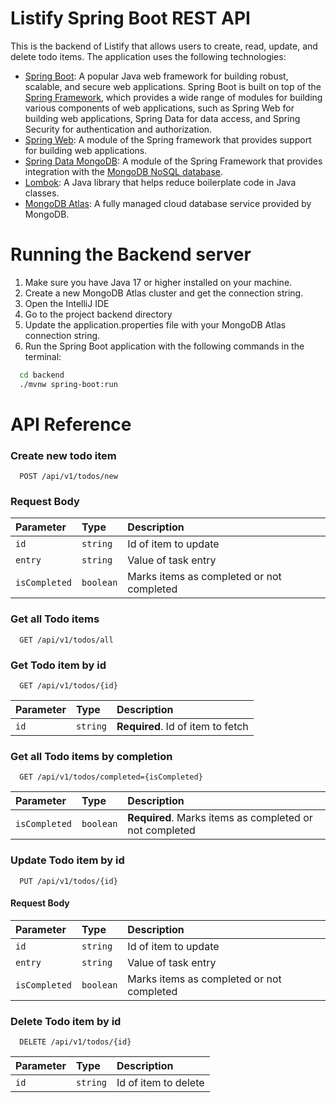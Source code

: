 # Listify Spring Boot REST API 

This is the backend of Listify that allows users to create, read, update, and delete todo items. The application uses the following technologies:

- [Spring Boot](https://spring.io/projects/spring-boot): A popular Java web framework for building robust, scalable, and secure web applications. Spring Boot is built on top of the [Spring Framework](https://spring.io/projects/spring-framework), which provides a wide range of modules for building various components of web applications, such as Spring Web for building web applications, Spring Data for data access, and Spring Security for authentication and authorization.
- [Spring Web](https://docs.spring.io/spring-boot/docs/current/reference/html/web.html): A module of the Spring framework that provides support for building web applications.
- [Spring Data MongoDB](https://spring.io/projects/spring-data-mongodb): A module of the Spring Framework that provides integration with the [MongoDB NoSQL database](https://www.mongodb.com/).
- [Lombok](https://projectlombok.org/): A Java library that helps reduce boilerplate code in Java classes.
- [MongoDB Atlas](https://www.mongodb.com/atlas): A fully managed cloud database service provided by MongoDB.

# Running the Backend server
1. Make sure you have Java 17 or higher installed on your machine.
2. Create a new MongoDB Atlas cluster and get the connection string.
3. Open the IntelliJ IDE
4. Go to the project backend directory
5. Update the application.properties file with your MongoDB Atlas connection string.
6. Run the Spring Boot application with the following commands in the terminal:
```bash
  cd backend
  ./mvnw spring-boot:run
```


# API Reference

### Create new todo item

```http
  POST /api/v1/todos/new
```
### Request Body 
| Parameter | Type     | Description                       |
| :-------- | :------- | :-------------------------------- |
| `id`      | `string` | Id of item to update |
| `entry`| `string` |  Value of task entry |
| `isCompleted`| `boolean` |  Marks items as completed or not completed |



### Get all Todo items

```http
  GET /api/v1/todos/all
```

### Get Todo item by id

```http
  GET /api/v1/todos/{id}
```

| Parameter | Type     | Description                       |
| :-------- | :------- | :-------------------------------- |
| `id`      | `string` | **Required**. Id of item to fetch |

### Get all Todo items by completion 
```http
  GET /api/v1/todos/completed={isCompleted}
```

| Parameter | Type     | Description                       |
| :-------- | :------- | :-------------------------------- |
| `isCompleted`      | `boolean` | **Required**. Marks items as completed or not completed |

### Update Todo item by id 
```http
  PUT /api/v1/todos/{id}
```
#### Request Body 
| Parameter | Type     | Description                       |
| :-------- | :------- | :-------------------------------- |
| `id`      | `string` | Id of item to update |
| `entry`| `string` |  Value of task entry |
| `isCompleted`| `boolean` |  Marks items as completed or not completed |

### Delete Todo item by id
```http
  DELETE /api/v1/todos/{id}
```

| Parameter | Type     | Description                       |
| :-------- | :------- | :-------------------------------- |
| `id`      | `string` | Id of item to delete |


